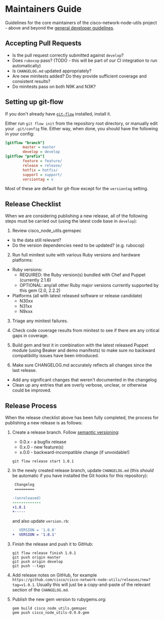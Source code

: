 # Maintainers Guide

Guidelines for the core maintainers of the cisco-network-node-utils project - above and beyond the [general developer guidelines](../CONTRIBUTING.md).

## Accepting Pull Requests

* Is the pull request correctly submitted against `develop`?
* Does `rubocop` pass? (TODO - this will be part of our CI integration to run automatically)
* Is `CHANGELOG.md` updated appropriately?
* Are new minitests added? Do they provide sufficient coverage and consistent results?
* Do minitests pass on both N9K and N3K?

## Setting up git-flow

If you don't already have [`git-flow`](https://github.com/petervanderdoes/gitflow/) installed, install it.

Either run `git flow init` from the repository root directory, or manually edit your `.git/config` file. Either way, when done, you should have the following in your config:

```ini
[gitflow "branch"]
        master = master
        develop = develop
[gitflow "prefix"]
        feature = feature/
        release = release/
        hotfix = hotfix/
        support = support/
        versiontag = v
```

Most of these are default for git-flow except for the `versiontag` setting.

## Release Checklist

When we are considering publishing a new release, all of the following steps must be carried out (using the latest code base in `develop`):

1. Review cisco_node_utils.gemspec
  * Is the data still relevant?
  * Do the version dependencies need to be updated? (e.g. rubocop)

2. Run full minitest suite with various Ruby versions and hardware platforms:
  * Ruby versions:
    - REQUIRED: the Ruby version(s) bundled with Chef and Puppet (currently 2.1.6)
    - OPTIONAL: any/all other Ruby major versions currently supported by this gem (2.0, 2.2.2)
  * Platforms (all with latest released software or release candidate)
    - N30xx
    - N31xx
    - N9xxx

3. Triage any minitest failures.

4. Check code coverage results from minitest to see if there are any critical gaps in coverage.

5. Build gem and test it in combination with the latest released Puppet module (using Beaker and demo manifests) to make sure no backward compatibility issues have been introduced.

6. Make sure CHANGELOG.md accurately reflects all changes since the last release.
  * Add any significant changes that weren't documented in the changelog
  * Clean up any entries that are overly verbose, unclear, or otherwise could be improved.

## Release Process

When the release checklist above has been fully completed, the process for publishing a new release is as follows:

1. Create a release branch. Follow [semantic versioning](http://semver.org):
    * 0.0.x - a bugfix release
    * 0.x.0 - new feature(s)
    * x.0.0 - backward-incompatible change (if unvoidable!)

    ```
    git flow release start 1.0.1
    ```

2. In the newly created release branch, update `CHANGELOG.md` (this *should* be automatic if you have installed the Git hooks for this repository):

    ```diff
     Changelog
     =========
 
    -(unreleased)
    -------------
    +1.0.1
    +-----
    ```
    
    and also update `version.rb`:
    
    ```diff
    -  VERSION = '1.0.0'
    +  VERSION = '1.0.1'
    ```

3. Finish the release and push it to GitHub:

    ```
    git flow release finish 1.0.1
    git push origin master
    git push origin develop
    git push --tags
    ```

4. Add release notes on GitHub, for example `https://github.com/cisco/cisco-network-node-utils/releases/new?tag=v1.0.1`. Usually this will just be a copy-and-paste of the relevant section of the `CHANGELOG.md`.

5. Publish the new gem version to rubygems.org:

    ```
    gem build cisco_node_utils.gemspec
    gem push cisco_node_utils-0.9.0.gem
    ```
